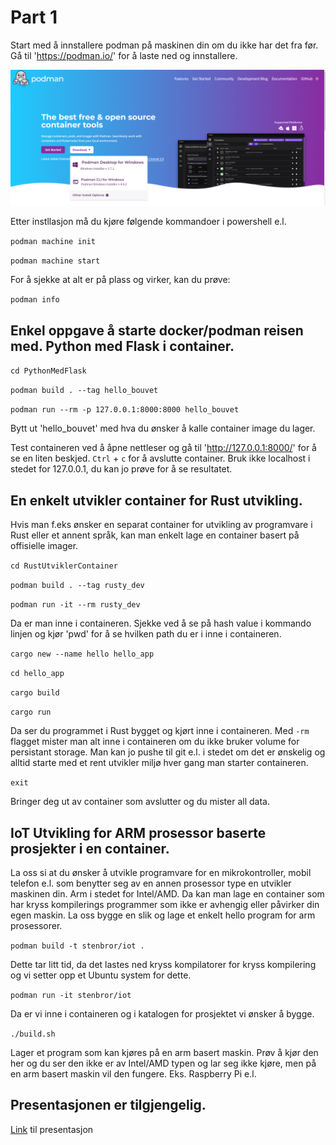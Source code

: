 # Part 1

Start med å innstallere podman på maskinen din om du ikke har det fra før. Gå til 'https://podman.io/' for å laste ned og innstallere.

![Screenshot](podman.jpg)

Etter instllasjon må du kjøre følgende kommandoer i powershell e.l.

`podman machine init`

`podman machine start`

For å sjekke at alt er på plass og virker, kan du prøve:

`podman info`

## Enkel oppgave å starte docker/podman reisen med. Python med Flask i container.

 `cd PythonMedFlask`

 `podman build . --tag hello_bouvet`

 `podman run --rm -p 127.0.0.1:8000:8000 hello_bouvet`

Bytt ut 'hello_bouvet' med hva du ønsker å kalle container image du lager.

Test containeren ved å åpne nettleser og gå til 'http://127.0.0.1:8000/' for å se en liten beskjed.  `Ctrl` + `c` for å avslutte container. Bruk ikke localhost i stedet for 127.0.0.1, du kan jo prøve for å se resultatet.

## En enkelt utvikler container for Rust utvikling.

Hvis man f.eks ønsker en separat container for utvikling av programvare i Rust eller et annent språk, kan man enkelt lage en container basert på offisielle imager.

`cd RustUtviklerContainer`

`podman build . --tag rusty_dev`

`podman run -it --rm rusty_dev`

Da er man inne i containeren. Sjekke ved å se på hash value i kommando linjen og kjør 'pwd' for å se hvilken path du er i inne i containeren.

`cargo new --name hello hello_app`

`cd hello_app`

`cargo build`

`cargo run`

Da ser du programmet i Rust bygget og kjørt inne i containeren. Med `-rm` flagget mister man alt inne i containeren om du ikke bruker volume for persistant storage. Man kan jo pushe til git e.l. i stedet om det er ønskelig og alltid starte med et rent utvikler miljø hver gang man starter containeren.

`exit`

Bringer deg ut av container som avslutter og du mister all data.


## IoT Utvikling for ARM prosessor baserte prosjekter i en container.

La oss si at du ønsker å utvikle programvare for en mikrokontroller, mobil telefon e.l. som benytter seg av en annen prosessor type en utvikler maskinen din. Arm i stedet for Intel/AMD. Da kan man lage en container som har kryss kompilerings programmer som ikke er avhengig eller påvirker din egen maskin. La oss bygge en slik og lage et enkelt hello program for arm prosessorer.

`podman build -t stenbror/iot .`

Dette tar litt tid, da det lastes ned kryss kompilatorer for kryss kompilering og vi setter opp et Ubuntu system for dette.

 `podman run -it stenbror/iot`

 Da er vi inne i containeren og i katalogen for prosjektet vi ønsker å bygge.

 `./build.sh`

 Lager et program som kan kjøres på en arm basert maskin. Prøv å kjør den her og du ser den ikke er av Intel/AMD typen og lar seg ikke kjøre, men på en arm basert maskin vil den fungere. Eks. Raspberry Pi e.l.


## Presentasjonen er tilgjengelig.

[Link](https://bouvetasa.sharepoint.com/:p:/s/OstDSFaggruppeBackend/EQiDIA2TvY1Ouw4-nO50ewUBsMMbtoKddyl57glYvajbEA?e=inDSem) til presentasjon
